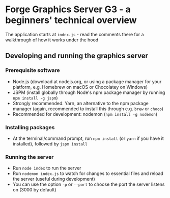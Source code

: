 # Forge Graphics Server G3 - a beginners' technical overview

The application starts at `index.js` - read the comments there for a walkthrough
of how it works under the hood

## Developing and running the graphics server

### Prerequisite software

- Node.js (download at nodejs.org, or using a package manager for
your platform, e.g. Homebrew on macOS or Chocolatey on Windows)
- JSPM (install globally through Node's npm package manager by running
`npm install -g jspm`)
- Strongly recommended: Yarn, an alternative to the npm package manager (again,
recommended to install this through e.g. `brew` or `choco`)
- Recommended for development: nodemon (`npm install -g nodemon`)

### Installing packages

- At the terminal/command prompt, run `npm install` (or `yarn` if you have
it installed), followed by `jspm install`

### Running the server

- Run `node index` to run the server
- Run `nodemon index.js` to watch for changes to essential files and reload
the server (useful during development)
- You can use the option `-p` or `--port` to choose the port the server listens
on (3000 by default)
